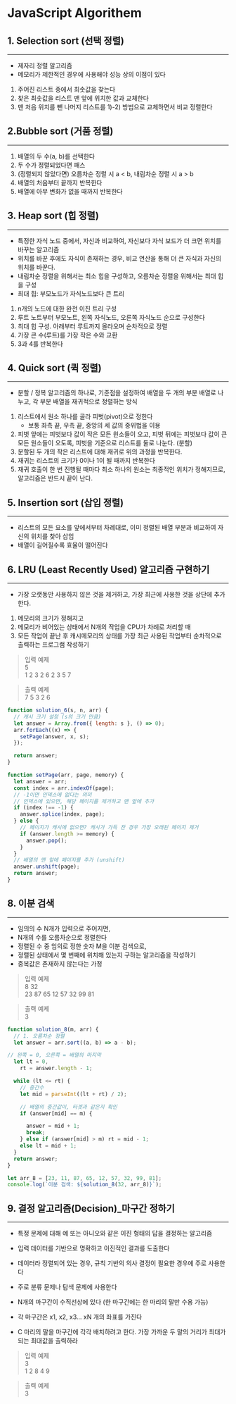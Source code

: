 # JavaScript Algorithem

## 1. Selection sort (선택 정렬)
---
- 제자리 정렬 알고리즘
- 메모리가 제한적인 경우에 사용해야 성능 상의 이점이 있다

1) 주어진 리스트 중에서 최솟값을 찾는다
2) 찾은 최솟값을 리스트 맨 앞에 위치한 값과 교체한다
3) 맨 처음 위치를 뺀 나머지 리스트를 1)-2) 방법으로 교체하면서 비교 정렬한다


## 2.Bubble sort (거품 정렬)
---
1) 배열의 두 수(a, b)를 선택한다
2) 두 수가 정렬되었다면 패스
3) (정렬되지 않았다면) 오름차순 정렬 시 a < b, 내림차순 정렬 시 a > b
4) 배열의 처음부터 끝까지 반복한다
5) 배열에 아무 변화가 없을 때까지 반복한다 


## 3. Heap sort (힙 정렬)
---
- 특정한 자식 노드 중에서, 자신과 비교하여, 자신보다 자식 보드가 더 크면 위치를 바꾸는 알고리즘
- 위치를 바꾼 후에도 자식이 존재하는 경우, 비교 연산을 통해 더 큰 자식과 자신의 위치를 바꾼다.
- 내림차순 정렬을 위해서는 최소 힙을 구성하고, 오름차순 정렬을 위해서는 최대 힙을 구성
- 최대 힙: 부모노드가 자식노드보다 큰 트리

1) n개의 노드에 대한 완전 이진 트리 구성
2) 루트 노트부터 부모노트, 왼쪽 자식노드, 오른쪽 자식노드 순으로 구성한다
3) 최대 힙 구성. 아래부터 루트까지 올라오며 순차적으로 정렬
4) 가장 큰 수(루트)를 가장 작은 수와 교환
5) 3과 4를 반복한다


## 4. Quick sort (퀵 정렬)
---
- 분할 / 정복 알고리즘의 하나로, 기준점을 설정하여 배열을 두 개의 부분 배열로 나누고, 각 부분 배열을 재귀적으로 정렬하는 방식

1) 리스트에서 원소 하나를 골라 피벗(pivot)으로 정한다 
    - 보통 좌측 끝, 우측 끝, 중앙의 세 값의 중위법을 이용
2) 피벗 앞에는 피벗보다 값이 작은 모든 원소들이 오고, 피벗 뒤에는 피벗보다 값이 큰 모든 원소들이 오도록, 피벗을 기준으로 리스트를 둘로 나눈다. (분할)
3) 분할된 두 개의 작은 리스트에 대해 재귀로 위의 과정을 반복한다. 
4) 재귀는 리스트의 크기가 0이나 1이 될 때까지 반복한다
5) 재귀 호출이 한 번 진행될 때마다 최소 하나의 원소는 최종적인 위치가 정해지므로, 알고리즘은 반드시 끝이 난다.



## 5. Insertion sort (삽입 정렬)
---
- 리스트의 모든 요소를 앞에서부터 차례대로, 이미 정렬된 배열 부분과 비교하여 자신의 위치를 찾아 삽입
- 배열이 길어질수록 효율이 떨어진다



## 6. LRU (Least Recently Used) 알고리즘 구현하기
---
- 가장 오랫동안 사용하지 않은 것을 제거하고, 가장 최근에 사용한 것을 상단에 추가한다.

1) 메모리의 크기가 정해지고
2) 메모리가 비어있는 상태에서 N개의 작업을 CPU가 차례로 처리할 때
3) 모든 작업이 끝난 후 캐시메모리의 상태를 가장 최근 사용된 작업부터 순차적으로 출력하는 프로그램 작성하기

> 입력 예제 <br>
> 5 <br>
> 1 2 3 2 6 2 3 5 7

> 출력 예제 <br>
> 7 5 3 2 6

```javascript
function solution_6(s, n, arr) {
  // 캐시 크기 설정 (s의 크기 만큼)
  let answer = Array.from({ length: s }, () => 0);
  arr.forEach((x) => {
    setPage(answer, x, s);
  });

  return answer;
}

function setPage(arr, page, memory) {
  let answer = arr;
  const index = arr.indexOf(page);
  // -1이면 인덱스에 없다는 의미
  // 인덱스에 있으면, 해당 페이지를 제거하고 맨 앞에 추가
  if (index !== -1) {
    answer.splice(index, page);
  } else {
    // 페이지가 캐시에 없으면? 캐시가 가득 찬 경우 가장 오래된 페이지 제거
    if (answer.length >= memory) {
      answer.pop();
    }
  }
  // 배열의 맨 앞에 페이지를 추가 (unshift)
  answer.unshift(page);
  return answer;
}
```




## 8. 이분 검색
---
- 임의의 수 N개가 입력으로 주어지면,
- N개의 수를 오름차순으로 정렬한다
- 정렬된 수 중 임의로 정한 숫자 M을 이분 검색으로, 
- 정렬된 상태에서 몇 번째에 위치해 있는지 구하는 알고리즘을 작성하기
- 중복값은 존재하지 않는다는 가정

> 입력 예제 <br>
> 8 32 <br>
> 23 87 65 12 57 32 99 81



> 출력 예제 <br>
> 3

```js
function solution_8(m, arr) {
  // 1. 오름차순 정렬
  let answer = arr.sort((a, b) => a - b);

// 왼쪽 = 0, 오른쪽 = 배열의 마지막
  let lt = 0,
    rt = answer.length - 1;

  while (lt <= rt) {
    // 중간수
    let mid = parseInt((lt + rt) / 2);

    // 배열의 중간값이, 타겟과 같은지 확인
    if (answer[mid] == m) {

      answer = mid + 1;
      break;
    } else if (answer[mid] > m) rt = mid - 1;
    else lt = mid + 1;
  }
  return answer;
}

let arr_8 = [23, 11, 87, 65, 12, 57, 32, 99, 81];
console.log(`이분 검색: ${solution_8(32, arr_8)}`);

```


## 9. 결정 알고리즘(Decision)_마구간 정하기
---
- 특정 문제에 대해 예 또는 아니오와 같은 이진 형태의 답을 결정하는 알고리즘
- 입력 데이터를 기반으로 명확하고 이진적인 결과를 도출한다
- 데이터라 정렬되어 있는 경우, 규칙 기반의 의사 결정이 필요한 경우에 주로 사용한다
- 주로 분류 문제나 탐색 문제에 사용한다


- N개의 마구간이 수직선상에 있다 (한 마구간에는 한 마리의 말만 수용 가능)
- 각 마구간은 x1, x2, x3... xN 개의 좌표를 가진다
- C 마리의 말을 마구간에 각각 배치하려고 한다. 가장 가까운 두 말의 거리가 최대가 되는 최대값을 출력하라

> 입력 예제 <br>
> 3 <br>
> 1 2 8 4 9

> 출력 예제 <br>
> 3